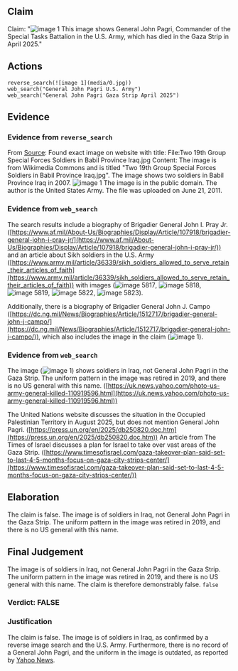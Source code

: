 ## Claim
Claim: "![image 1](media/0.jpg) This image shows General John Pagri, Commander of the Special Tasks Battalion in the U.S. Army, which has died in the Gaza Strip in April 2025."

## Actions
```
reverse_search(![image 1](media/0.jpg))
web_search("General John Pagri U.S. Army")
web_search("General John Pagri Gaza Strip April 2025")
```

## Evidence
### Evidence from `reverse_search`
From [Source](https://en.wikipedia.org/wiki/File:Two_19th_Group_Special_Forces_Soldiers_in_Babil_Province_Iraq.jpg): Found exact image on website with title: File:Two 19th Group Special Forces Soldiers in Babil Province Iraq.jpg
Content: The image is from Wikimedia Commons and is titled "Two 19th Group Special Forces Soldiers in Babil Province Iraq.jpg". The image shows two soldiers in Babil Province Iraq in 2007. ![image 1](media/0.jpg) The image is in the public domain. The author is the United States Army. The file was uploaded on June 21, 2011.


### Evidence from `web_search`
The search results include a biography of Brigadier General John I. Pray Jr. ([https://www.af.mil/About-Us/Biographies/Display/Article/107918/brigadier-general-john-i-pray-jr/](https://www.af.mil/About-Us/Biographies/Display/Article/107918/brigadier-general-john-i-pray-jr/)) and an article about Sikh soldiers in the U.S. Army ([https://www.army.mil/article/36339/sikh_soldiers_allowed_to_serve_retain_their_articles_of_faith](https://www.army.mil/article/36339/sikh_soldiers_allowed_to_serve_retain_their_articles_of_faith)) with images (![image 5817](media/2025-08-29_19-28-1756495728-701519.jpg), ![image 5818](media/2025-08-29_19-28-1756495729-773948.jpg), ![image 5819](media/2025-08-29_19-28-1756495732-081249.jpg), ![image 5822](media/2025-08-29_19-28-1756495733-564827.jpg), ![image 5823](media/2025-08-29_19-28-1756495734-427775.jpg)).

Additionally, there is a biography of Brigadier General John J. Campo ([https://dc.ng.mil/News/Biographies/Article/1512717/brigadier-general-john-j-campo/](https://dc.ng.mil/News/Biographies/Article/1512717/brigadier-general-john-j-campo/)), which also includes the image in the claim (![image 1](media/0.jpg)).


### Evidence from `web_search`
The image (![image 1](media/0.jpg)) shows soldiers in Iraq, not General John Pagri in the Gaza Strip. The uniform pattern in the image was retired in 2019, and there is no US general with this name. ([https://uk.news.yahoo.com/photo-us-army-general-killed-110919596.html](https://uk.news.yahoo.com/photo-us-army-general-killed-110919596.html))

The United Nations website discusses the situation in the Occupied Palestinian Territory in August 2025, but does not mention General John Pagri. ([https://press.un.org/en/2025/db250820.doc.htm](https://press.un.org/en/2025/db250820.doc.htm)) An article from The Times of Israel discusses a plan for Israel to take over vast areas of the Gaza Strip. ([https://www.timesofisrael.com/gaza-takeover-plan-said-set-to-last-4-5-months-focus-on-gaza-city-strips-center/](https://www.timesofisrael.com/gaza-takeover-plan-said-set-to-last-4-5-months-focus-on-gaza-city-strips-center/))


## Elaboration
The claim is false. The image is of soldiers in Iraq, not General John Pagri in the Gaza Strip. The uniform pattern in the image was retired in 2019, and there is no US general with this name.


## Final Judgement
The image is of soldiers in Iraq, not General John Pagri in the Gaza Strip. The uniform pattern in the image was retired in 2019, and there is no US general with this name. The claim is therefore demonstrably false. `false`

### Verdict: FALSE

### Justification
The claim is false. The image is of soldiers in Iraq, as confirmed by a reverse image search and the U.S. Army. Furthermore, there is no record of a General John Pagri, and the uniform in the image is outdated, as reported by [Yahoo News](https://uk.news.yahoo.com/photo-us-army-general-killed-110919596.html).
